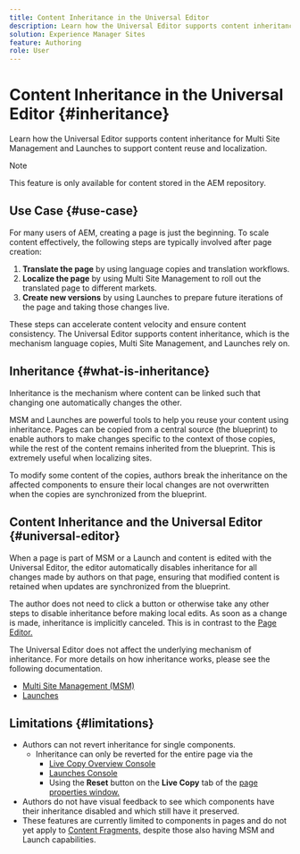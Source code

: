 ```yaml
---
title: Content Inheritance in the Universal Editor
description: Learn how the Universal Editor supports content inheritance for Multi Site Management and Launches to support content reuse and localization.
solution: Experience Manager Sites
feature: Authoring
role: User
---
```


# Content Inheritance in the Universal Editor {#inheritance}

Learn how the Universal Editor supports content inheritance for Multi Site Management and Launches to support content reuse and localization.

>[!NOTE]
>
>This feature is only available for content stored in the AEM repository.

## Use Case {#use-case}

For many users of AEM, creating a page is just the beginning. To scale content effectively, the following steps are typically involved after page creation:

1. **Translate the page** by using language copies and translation workflows.
1. **Localize the page** by using Multi Site Management to roll out the translated page to different markets.
1. **Create new versions** by using Launches to prepare future iterations of the page and taking those changes live.

These steps can accelerate content velocity and ensure content consistency. The Universal Editor supports content inheritance, which is the mechanism language copies, Multi Site Management, and Launches rely on.

## Inheritance {#what-is-inheritance}

Inheritance is the mechanism where content can be linked such that changing one automatically changes the other.

MSM and Launches are powerful tools to help you reuse your content using inheritance. Pages can be copied from a central source (the blueprint) to enable authors to make changes specific to the context of those copies, while the rest of the content remains inherited from the blueprint. This is extremely useful when localizing sites.

To modify some content of the copies, authors break the inheritance on the affected components to ensure their local changes are not overwritten when the copies are synchronized from the blueprint.

## Content Inheritance and the Universal Editor {#universal-editor}

When a page is part of MSM or a Launch and content is edited with the Universal Editor, the editor automatically disables inheritance for all changes made by authors on that page, ensuring that modified content is retained when updates are synchronized from the blueprint.

The author does not need to click a button or otherwise take any other steps to disable inheritance before making local edits. As soon as a change is made, inheritance is implicitly canceled. This is in contrast to the [Page Editor.](/help/sites-cloud/authoring/page-editor/edit-content.md#inherited-components)

The Universal Editor does not affect the underlying mechanism of inheritance. For more details on how inheritance works, please see the following documentation.

* [Multi Site Management (MSM)](/help/sites-cloud/administering/msm/overview.md)
* [Launches](/help/sites-cloud/authoring/launches/overview.md) 

## Limitations {#limitations}

* Authors can not revert inheritance for single components.
  * Inheritance can only be reverted for the entire page via the
    * [Live Copy Overview Console](/help/sites-cloud/administering/msm/live-copy-overview.md) 
    * [Launches Console](/help/sites-cloud/authoring/launches/overview.md#the-launches-console)
    * Using the **Reset** button on the **Live Copy** tab of the [page properties window.](/help/sites-cloud/authoring/sites-console/page-properties.md)
* Authors do not have visual feedback to see which components have their inheritance disabled and which still have it preserved.
* These features are currently limited to components in pages and do not yet apply to [Content Fragments,](/help/sites-cloud/administering/content-fragments/overview.md) despite those also having MSM and Launch capabilities.
